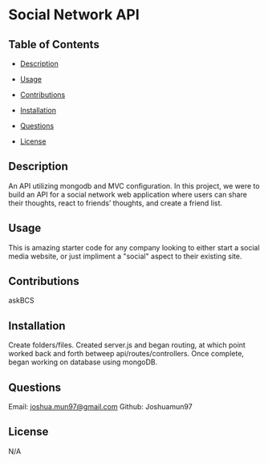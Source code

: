 # Social Network API

## Table of Contents

- [Description](#Description)

- [Usage](#Usage)

- [Contributions](#Contributions)

- [Installation](#Installation)

- [Questions](#Questions)

- [License](#License)

## Description
An API utilizing mongodb and MVC configuration. In this project, we were to build an API for a social network web application where users can share their thoughts, react to friends’ thoughts, and create a friend list.

## Usage
This is amazing starter code for any company looking to either start a social media website, or just impliment a "social" aspect to their existing site.

## Contributions
askBCS

## Installation
Create folders/files. Created server.js and began routing, at which point worked back and forth betweep api/routes/controllers. Once complete, began working on database using mongoDB. 

## Questions
Email: joshua.mun97@gmail.com
Github: Joshuamun97

## License
N/A
